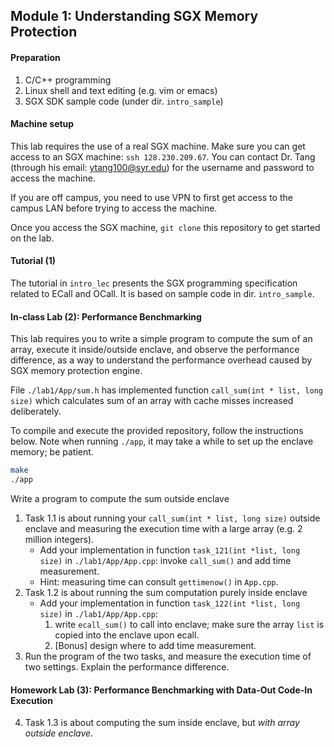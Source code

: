 Module 1: Understanding SGX Memory Protection 
---

#### Preparation

1. C/C++ programming
2. Linux shell and text editing (e.g. vim or emacs)
3. SGX SDK sample code (under dir. `intro_sample`)

#### Machine setup

This lab requires the use of a real SGX machine. Make sure you can get access to an SGX machine: `ssh 128.230.209.67`.  You can contact Dr. Tang (through his email: ytang100@syr.edu) for the username and password to access the machine.

If you are off campus, you need to use VPN to first get access to the campus LAN before trying to access the machine.

Once you access the SGX machine, `git clone` this repository to get started on the lab.

#### Tutorial (1)

The tutorial in `intro_lec` presents the SGX programming specification related to ECall and OCall. It is based on sample code in dir. `intro_sample`.

#### In-class Lab (2): Performance Benchmarking 

This lab requires you to write a simple program to compute the sum of an array, execute it inside/outside enclave, and observe the performance difference, as a way to understand the performance overhead caused by SGX memory protection engine.

File `./lab1/App/sum.h` has implemented function `call_sum(int * list, long size)` which calculates sum of an array with cache misses increased deliberately. 

To compile and execute the provided repository, follow the instructions below. Note when running `./app`, it may take a while to set up the enclave memory; be patient.

```bash
make
./app
```

Write a program to compute the sum outside enclave

1. Task 1.1  is about running your `call_sum(int * list, long size)` outside enclave and measuring the execution time with a large array (e.g. 2 million integers). 
    * Add your implementation in function `task_121(int *list, long size)` in `./lab1/App/App.cpp`: invoke `call_sum()` and add time measurement.
    * Hint: measuring time can consult `gettimenow()` in `App.cpp`.
2. Task 1.2 is about running the sum computation purely inside enclave
    * Add your implementation in function `task_122(int *list, long size)` in `./lab1/App/App.cpp`: 
        1. write `ecall_sum()` to call into enclave; make sure the array `list` is copied into the enclave upon ecall.
        2. [Bonus] design where to add time measurement.
3. Run the program of the two tasks, and measure the execution time of two settings. Explain the performance difference.

#### Homework Lab (3): Performance Benchmarking with Data-Out Code-In Execution        
        
4. Task 1.3 is about computing the sum inside enclave, but *with array outside enclave*.

